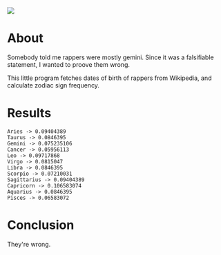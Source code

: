 <a href="https://paypal.me/benckx/2">
<img src="https://img.shields.io/badge/Donate-PayPal-green.svg"/>
</a>

# About

Somebody told me rappers were mostly gemini. Since it was a falsifiable statement, I wanted to proove them wrong.

This little program fetches dates of birth of rappers from Wikipedia, and calculate zodiac sign frequency.

# Results

```
Aries -> 0.09404389
Taurus -> 0.0846395
Gemini -> 0.075235106
Cancer -> 0.05956113
Leo -> 0.09717868
Virgo -> 0.0815047
Libra -> 0.0846395
Scorpio -> 0.07210031
Sagittarius -> 0.09404389
Capricorn -> 0.106583074
Aquarius -> 0.0846395
Pisces -> 0.06583072
```

# Conclusion

They're wrong.
